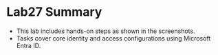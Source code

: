 # Lab27 Summary

- This lab includes hands-on steps as shown in the screenshots.
- Tasks cover core identity and access configurations using Microsoft Entra ID.
